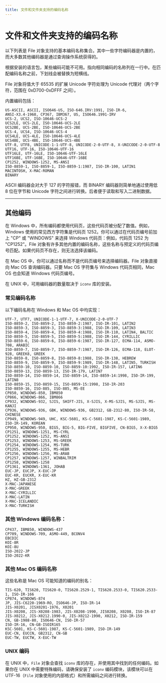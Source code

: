 ```yaml
---
title: 文件和文件夹支持的编码名称
---
```

# 文件和文件夹支持的编码名称

以下列表是 File 对象支持的基本编码名称集合。其中一些字符编码器是内置的，而大多数其他编码器是通过查询操作系统获得的。

根据安装的语言包，某些编码可能不可用。指向相同编码的名称列在一行中。在匹配编码名称之前，下划线会被替换为短横线。

File 对象将值大于 65535 的扩展 Unicode 字符处理为 Unicode 代理对（两个字符，范围在 0xD700-0xDFFF 之间）。

内置编码包括：

```none
US-ASCII, ASCII, ISO646-US, ISO-646.IRV:1991, ISO-IR-6,
ANSI-X3.4-1968, CP367, IBM367, US, ISO646.1991-IRV
UCS-2, UCS2, ISO-10646-UCS-2
UCS2LE, UCS-2LE, ISO-10646-UCS-2LE
UCS2BE, UCS-2BE, ISO-10646-UCS-2BE
UCS-4, UCS4, ISO-10646-UCS-4
UCS4LE, UCS-4LE, ISO-10646-UCS-4LE
UCS4BE, UCS-4BE, ISO-10646-UCS-4BE
UTF-8, UTF8, UNICODE-1-1-UTF-8, UNICODE-2-0-UTF-8, X-UNICODE-2-0-UTF-8
UTF16, UTF-16, ISO-10646-UTF-16
UTF16LE, UTF-16LE, ISO-10646-UTF-16LE
UTF16BE, UTF-16BE, ISO-10646-UTF-16BE
CP1252, WINDOWS-1252, MS-ANSI
ISO-8859-1, ISO-8859-1, ISO-8859-1:1987, ISO-IR-100, LATIN1
MACINTOSH, X-MAC-ROMAN
BINARY
```

ASCII 编码器会对大于 127 的字符报错，而 BINARY 编码器则简单地通过使用低 8 位在字节和 Unicode 字符之间进行转换。后者便于读取和写入二进制数据。

---

## 其他编码

在 Windows 中，所有编码都使用代码页，这些代码页被分配了数值。例如，Windows 使用的常见西方字符集是代码页 1252。你可以通过在代码页编号前加上 "CP" 或 "WINDOWS" 来选择 Windows 代码页：例如，代码页 1252 为 "CP1252"。File 对象有许多其他内置的编码名称，这些名称与预定义的代码页编号匹配。如果代码页不存在，则无法选择该编码。

在 Mac OS 中，你可以通过名称而不是代码页编号来选择编码器。File 对象直接向 Mac OS 查询编码器。只要 Mac OS 字符集与 Windows 代码页相同，Mac OS 也会知道 Windows 代码页编号。

在 UNIX 中，可用编码器的数量取决于 `iconv` 库的安装。

### 常见编码名称

以下编码名称在 Windows 和 Mac OS 中均实现：

```none
UTF-7, UTF7, UNICODE-1-1-UTF-7, X-UNICODE-2-0-UTF-7
ISO-8859-2, ISO-8859-2, ISO-8859-2:1987, ISO-IR-101, LATIN2
ISO-8859-3, ISO-8859-3, ISO-8859-3:1988, ISO-IR-109, LATIN3
ISO-8859-4, ISO-8859-4, ISO-8859-4:1988, ISO-IR-110, LATIN4, BALTIC
ISO-8859-5, ISO-8859-5, ISO-8859-5:1988, ISO-IR-144, CYRILLIC
ISO-8859-6, ISO-8859-6, ISO-8859-6:1987, ISO-IR-127, ECMA-114, ASMO-708, ARABIC
ISO-8859-7, ISO-8859-7, ISO-8859-7:1987, ISO-IR-126, ECMA-118, ELOT-928, GREEK8, GREEK
ISO-8859-8, ISO-8859-8, ISO-8859-8:1988, ISO-IR-138, HEBREW
ISO-8859-9, ISO-8859-9, ISO-8859-9:1989, ISO-IR-148, LATIN5, TURKISH
ISO-8859-10, ISO-8859-10, ISO-8859-10:1992, ISO-IR-157, LATIN6
ISO-8859-13, ISO-8859-13, ISO-IR-179, LATIN7
ISO-8859-14, ISO-8859-14, ISO-8859-14, ISO-8859-14:1998, ISO-IR-199, LATIN8
ISO-8859-15, ISO-8859-15, ISO-8859-15:1998, ISO-IR-203
ISO-8859-16, ISO-885, ISO-885, MS-EE
CP850, WINDOWS-850, IBM850
CP866, WINDOWS-866, IBM866
CP932, WINDOWS-932, SJIS, SHIFT-JIS, X-SJIS, X-MS-SJIS, MS-SJIS, MS-KANJI
CP936, WINDOWS-936, GBK, WINDOWS-936, GB2312, GB-2312-80, ISO-IR-58, CHINESE
CP949, WINDOWS-949, UHC, KSC-5601, KS-C-5601-1987, KS-C-5601-1989, ISO-IR-149, KOREAN
CP950, WINDOWS-950, BIG5, BIG-5, BIG-FIVE, BIGFIVE, CN-BIG5, X-X-BIG5
CP1251, WINDOWS-1251, MS-CYRL
CP1252, WINDOWS-1252, MS-ANSI
CP1253, WINDOWS-1253, MS-GREEK
CP1254, WINDOWS-1254, MS-TURK
CP1255, WINDOWS-1255, MS-HEBR
CP1256, WINDOWS-1256, MS-ARAB
CP1257, WINDOWS-1257, WINBALTRIM
CP1258, WINDOWS-1258
CP1361, WINDOWS-1361, JOHAB
EUC-JP, EUCJP, X-EUC-JP
EUC-KR, EUCKR, X-EUC-KR
HZ, HZ-GB-2312
X-MAC-JAPANESE
X-MAC-GREEK
X-MAC-CYRILLIC
X-MAC-LATIN
X-MAC-ICELANDIC
X-MAC-TURKISH
```

### 其他 Windows 编码名称：

```none
CP437, IBM850, WINDOWS-437
CP709, WINDOWS-709, ASMO-449, BCONV4
EBCDIC
KOI-8R
KOI-8U
ISO-2022-JP
ISO-2022-KR
```

### 其他 Mac OS 编码名称

这些名称是 Mac OS 可能知道的编码的别名：

```none
TIS-620, TIS620, TIS620-0, TIS620.2529-1, TIS620.2533-0, TIS620.2533-1, ISO-IR-166
CP874, WINDOWS-874
JP, JIS-C6220-1969-RO, ISO646-JP, ISO-IR-14
JIS-X0201, JISX0201-1976, X0201
JIS-X0208, JIS-X0208-1983, JIS-X0208-1990, JIS0208, X0208, ISO-IR-87
JIS-X0212, JIS-X0212.1990-0, JIS-X0212-1990, X0212, ISO-IR-159
CN, GB-1988-80, ISO646-CN, ISO-IR-57
ISO-IR-16, CN-GB-ISOIR165
KSC-5601, KS-C-5601-1987, KS-C-5601-1989, ISO-IR-149
EUC-CN, EUCCN, GB2312, CN-GB
EUC-TW, EUCTW, X-EUC-TW
```

### UNIX 编码

在 UNIX 中，`File` 对象会查找 `iconv` 库的存在，并使用其中找到的任何编码。如果你在 UNIX 中需要特殊编码，请确保安装了 `iconv` 编码模块，该模块可以在 UTF-16（`File` 对象使用的内部格式）和所需编码之间进行转换。
